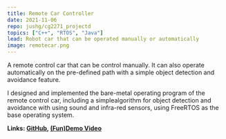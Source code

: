 ```yaml
---
title: Remote Car Controller
date: 2021-11-06
repo: jushg/cg2271_projectd
topics: ["C++", "RTOS", "Java"]
lead: Robot car that can be operated manually or automatically
image: remotecar.png
---
```


A remote control car that can be control manually. It can also operate automatically on the pre-defined path with a simple object detection and avoidance feature.

I designed and implemented the bare-metal operating program of the remote control car, including a simplealgorithm for object detection and avoidance with using sound and infra-red sensors, using FreeRTOS as the base operating system.


**Links: [GitHub](https://github.com/jushg/cg2271_project), [(Fun)Demo Video](https://www.youtube.com/watch?v=h36ciY7MfG4)**